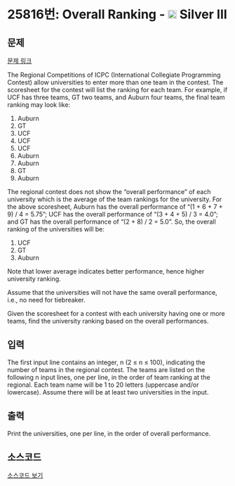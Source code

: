 # 25816번: Overall Ranking - <img src="https://static.solved.ac/tier_small/8.svg" style="height:20px" /> Silver III

<!-- performance -->

<!-- 문제 제출 후 깃허브에 푸시를 했을 때 제출한 코드의 성능이 입력될 공간입니다.-->

<!-- end -->

## 문제

[문제 링크](https://boj.kr/25816)


<p>The Regional Competitions of ICPC (International Collegiate Programming Contest) allow universities to enter more than one team in the contest. The scoresheet for the contest will list the ranking for each team. For example, if UCF has three teams, GT two teams, and Auburn four teams, the final team ranking may look like:</p>

<ol>
<li>Auburn</li>
<li>GT</li>
<li>UCF</li>
<li>UCF</li>
<li>UCF</li>
<li>Auburn</li>
<li>Auburn</li>
<li>GT</li>
<li>Auburn</li>
</ol>

<p>The regional contest does not show the “overall performance” of each university which is the average of the team rankings for the university. For the above scoresheet, Auburn has the overall performance of “(1 + 6 + 7 + 9) / 4 = 5.75”; UCF has the overall performance of “(3 + 4 + 5) / 3 = 4.0”; and GT has the overall performance of “(2 + 8) / 2 = 5.0”. So, the overall ranking of the universities will be:</p>

<ol>
<li>UCF</li>
<li>GT</li>
<li>Auburn</li>
</ol>

<p>Note that lower average indicates better performance, hence higher university ranking.</p>

<p>Assume that the universities will not have the same overall performance, i.e., no need for tiebreaker.</p>

<p>Given the scoresheet for a contest with each university having one or more teams, find the university ranking based on the overall performances.</p>



## 입력


<p>The first input line contains an integer, n (2 ≤ n ≤ 100), indicating the number of teams in the regional contest. The teams are listed on the following n input lines, one per line, in the order of team ranking at the regional. Each team name will be 1 to 20 letters (uppercase and/or lowercase). Assume there will be at least two universities in the input.</p>



## 출력


<p>Print the universities, one per line, in the order of overall performance.</p>



## 소스코드

[소스코드 보기](Overall%20Ranking.cpp)